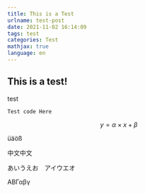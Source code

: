 ```yaml
---
title: This is a Test
urlname: test-post
date: 2021-11-02 16:14:09
tags: test
categories: Test
mathjax: true
language: en
---
```


## This is a test!

test

```
Test code Here
```

$$
y = \alpha\times x + \beta
$$

<!--more-->

üäöß

中文中文 

あいうえお　アイウエオ

ΑΒΓαβγ